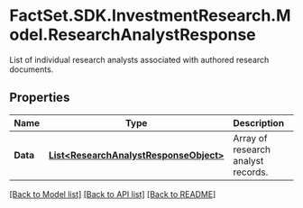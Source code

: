 # FactSet.SDK.InvestmentResearch.Model.ResearchAnalystResponse
List of individual research analysts associated with authored research documents.

## Properties

Name | Type | Description | Notes
------------ | ------------- | ------------- | -------------
**Data** | [**List&lt;ResearchAnalystResponseObject&gt;**](ResearchAnalystResponseObject.md) | Array of research analyst records. | [optional] 

[[Back to Model list]](../README.md#documentation-for-models) [[Back to API list]](../README.md#documentation-for-api-endpoints) [[Back to README]](../README.md)

